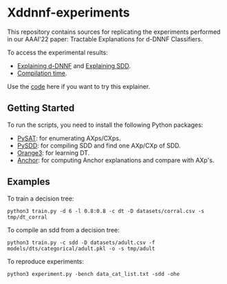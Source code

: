 # Xddnnf-experiments
This repository contains sources for replicating the experiments performed in 
our AAAI'22 paper: Tractable Explanations for d-DNNF Classifiers.

To access the experimental results:
- [Explaining d-DNNF](results/d-dnnf.csv) and [Explaining SDD](results/sdd.csv).
- [Compilation time](results/compilation_time.csv).

Use the [code](https://github.com/XuanxiangHuang/Xddnnf) here
if you want to try this explainer.

## Getting Started
To run the scripts, you need to install the following Python packages:
- [PySAT](https://github.com/pysathq/pysat): for enumerating AXps/CXps.
- [PySDD](https://github.com/wannesm/PySDD): for compiling SDD and find one AXp/CXp of SDD.
- [Orange3](https://github.com/biolab/orange3): for learning DT.
- [Anchor](https://github.com/marcotcr/anchor): for computing Anchor explanations and compare with AXp's.

## Examples

To train a decision tree:
```
python3 train.py -d 6 -l 0.8:0.8 -c dt -D datasets/corral.csv -s tmp/dt_corral
```

To compile an sdd from a decision tree:
```
python3 train.py -c sdd -D datasets/adult.csv -f models/dts/categorical/adult.pkl -o -s tmp/adult
```

To reproduce experiments:
```
python3 experiment.py -bench data_cat_list.txt -sdd -ohe
```
